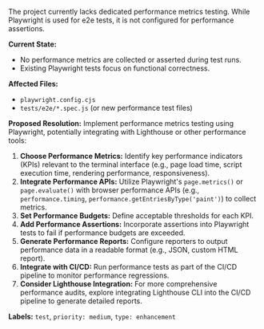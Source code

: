 The project currently lacks dedicated performance metrics testing. While Playwright is used for e2e tests, it is not configured for performance assertions.

**Current State:**
- No performance metrics are collected or asserted during test runs.
- Existing Playwright tests focus on functional correctness.

**Affected Files:**
- `playwright.config.cjs`
- `tests/e2e/*.spec.js` (or new performance test files)

**Proposed Resolution:**
Implement performance metrics testing using Playwright, potentially integrating with Lighthouse or other performance tools:
1.  **Choose Performance Metrics:** Identify key performance indicators (KPIs) relevant to the terminal interface (e.g., page load time, script execution time, rendering performance, responsiveness).
2.  **Integrate Performance APIs:** Utilize Playwright's `page.metrics()` or `page.evaluate()` with browser performance APIs (e.g., `performance.timing`, `performance.getEntriesByType('paint')`) to collect metrics.
3.  **Set Performance Budgets:** Define acceptable thresholds for each KPI.
4.  **Add Performance Assertions:** Incorporate assertions into Playwright tests to fail if performance budgets are exceeded.
5.  **Generate Performance Reports:** Configure reporters to output performance data in a readable format (e.g., JSON, custom HTML report).
6.  **Integrate with CI/CD:** Run performance tests as part of the CI/CD pipeline to monitor performance regressions.
7.  **Consider Lighthouse Integration:** For more comprehensive performance audits, explore integrating Lighthouse CLI into the CI/CD pipeline to generate detailed reports.

**Labels:** `test`, `priority: medium`, `type: enhancement`